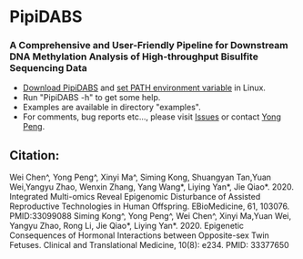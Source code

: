 # PipiDABS
### A Comprehensive and User-Friendly Pipeline for Downstream DNA Methylation Analysis of High-throughput Bisulfite Sequencing Data       
+ [Download PipiDABS](https://github.com/CTLife/PipiDABS/releases) and [set PATH environment variable](https://www.computerhope.com/issues/ch001647.htm) in Linux.       
+ Run "PipiDABS -h" to get some help.  
+ Examples are available in directory "examples".
+ For comments, bug reports etc..., please visit [Issues](https://github.com/CTLife/PipiDABS/issues) or contact [Yong Peng](http://yongpeng.info). 

## Citation:
Wei Chen^, Yong Peng^, Xinyi Ma^, Siming Kong, Shuangyan Tan,Yuan Wei,Yangyu Zhao, Wenxin Zhang, Yang Wang*, Liying Yan*, Jie Qiao*. 2020. Integrated Multi-omics Reveal Epigenomic Disturbance of Assisted Reproductive Technologies in Human Offspring. EBioMedicine, 61, 103076. PMID:33099088
Siming Kong^, Yong Peng^, Wei Chen^, Xinyi Ma,Yuan Wei, Yangyu Zhao, Rong Li, Jie Qiao*, Liying Yan*. 2020. Epigenetic Consequences of Hormonal Interactions between Opposite-sex Twin Fetuses. Clinical and Translational Medicine, 10(8): e234. PMID: 33377650
